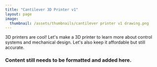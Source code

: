 ```yaml
---
title: "Cantilever 3D Printer v1"
layout: page
image:
  thumbnail: /assets/thumbnails/cantilever printer v1 drawing.png
---
```

3D printers are cool! Let's make a 3D printer to learn more about control systems and mechanical design. Let's also keep it affordable but still accurate.

### Content still needs to be formatted and added here.